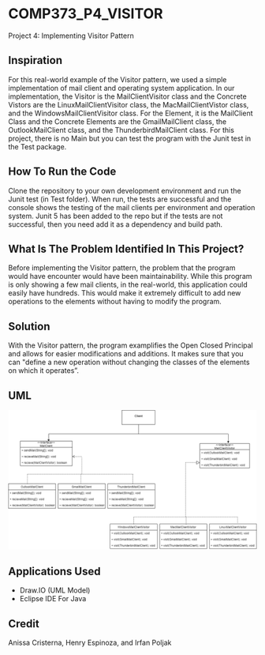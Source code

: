 # COMP373_P4_VISITOR

Project 4: Implementing Visitor Pattern

## Inspiration 

For this real-world example of the Visitor pattern, we used a simple implementation of mail client and operating system application. In our implementation, the Visitor is the MailClientVisitor class and the Concrete Vistors are the LinuxMailClientVisitor class, the MacMailClientVistor class, and the WindowsMailClientVisitor class. For the Element, it is the MailClient Class and the Concrete Elements are the GmailMailClient class, the OutlookMailClient class, and the ThunderbirdMailClient class. For this project, there is no Main but you can test the program with the Junit test in the Test package.

## How To Run the Code

Clone the repository to your own development environment and run the Junit test (in Test folder). When run, the tests are successful and the console shows the testing of the mail clients per environment and operation system. Junit 5 has been added to the repo but if the tests are not successful, then you need add it as a dependency and build path. 

## What Is The Problem Identified In This Project? 

Before implementing the Visitor pattern, the problem that the program would have encounter would have been maintainability. While this program is only showing a few mail clients, in the real-world, this application could easily have hundreds. This would make it extremely difficult to add new operations to the elements without having to modify the program. 

## Solution

With the Visitor pattern, the program examplifies the Open Closed Principal and allows for easier modifications and additions. It makes sure that you can "define a new operation without changing the classes of the elements on which it operates”.

## UML
![](VisitorUML.png)

## Applications Used 

* Draw.IO (UML Model)
* Eclipse IDE For Java 

## Credit 

Anissa Cristerna,
Henry Espinoza, and
Irfan Poljak
